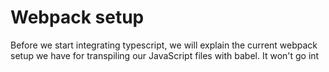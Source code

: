 # Webpack setup

Before we start integrating typescript, we will explain the current webpack setup we have for transpiling our JavaScript files with babel. It won't go int

